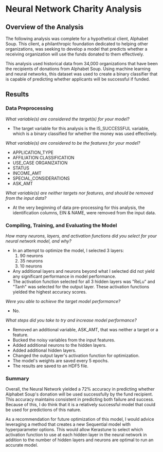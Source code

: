 # Neural Network Charity Analysis

## Overview of the Analysis

The following analysis was complete for a hypothetical client, Alphabet Soup. This client, a philanthropic foundation dedicated to helping other organizations, was seeking to develop a model that predicts whether a receiving organization will use the funds donated to them effectively. 

This analysis used historical data from 34,000 organizations that have been the recipients of donations from Alphabet Soup. Using machine learning and neural networks, this dataset was used to create a binary classifier that is capable of predicting whether applicants will be successful if funded. 

## Results

### Data Preprocessing

_What variable(s) are considered the target(s) for your model?_

  - The target variable for this analysis is the IS_SUCCESSFUL variable, which is a binary classified for whether the money was used effectively.
  
_What variable(s) are considered to be the features for your model?_

  - APPLICATION_TYPE
  - AFFILIATION	CLASSIFICATION	
  - USE_CASE	ORGANIZATION	
  - STATUS	
  - INCOME_AMT	
  - SPECIAL_CONSIDERATIONS	
  - ASK_AMT
 
_What variable(s) are neither targets nor features, and should be removed from the input data?_

  - At the very beginning of data pre-processing for this analysis, the identification columns, EIN & NAME, were removed from the input data. 

### Compiling, Training, and Evaluating the Model

_How many neurons, layers, and activation functions did you select for your neural network model, and why?_

  - In an attempt to optimize the model, I selected 3 layers:
      1. 90 neurons
      2. 35 neurons
      3. 10 neurons
  - Any additional layers and neurons beyond what I selected did not yield any significant performance in model performance. 
  - The activation function selected for all 3 hidden layers was "ReLu" and "Tanh" was selected for the output layer. These activation functions yielded the highest accuracy scores. 

_Were you able to achieve the target model performance?_
  - No.
  
_What steps did you take to try and increase model performance?_
  - Removed an additional variable, ASK_AMT, that was neither a target or a feature.
  - Bucked the noisy variables from the input features.
  - Added additional neurons to the hidden layers.
  - Added additional hidden layers. 
  - Changed the output layer's activation function for optimization.
  - The model's weights are saved every 5 epochs.
  - The results are saved to an HDF5 file.

### Summary

Overall, the Neural Network yielded a 72% accuracy in predicting whether Alphabet Soup's donation will be used successfully by the fund recipient. This accuracy maintains consistent in predicting both failure and success. Because of this, I do think that it is a relatively successful model that could be used for predictions of this nature. 

As a recommendation for future optimization of this model, I would advice leveraging a method that creates a new Sequential model with hyperparameter options. This would allow Kerastune to select which activation function to use at each hidden layer in the neural network in addition to the number of hidden layers and neurons are optimal to run an accurate model. 

